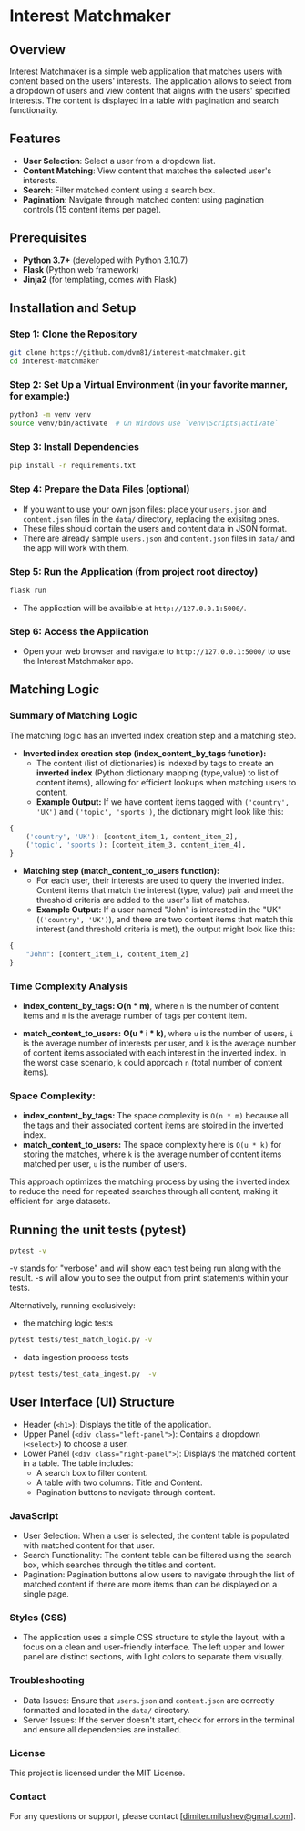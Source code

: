 # Interest Matchmaker

## Overview

Interest Matchmaker is a simple web application that matches users with content based on the users' interests. The application allows to select from a dropdown of users and view content that aligns with the users' specified interests. The content is displayed in a table with pagination and search functionality.

## Features
- **User Selection**: Select a user from a dropdown list.
- **Content Matching**: View content that matches the selected user's interests.
- **Search**: Filter matched content using a search box.
- **Pagination**: Navigate through matched content using pagination controls (15 content items per page).

## Prerequisites

- **Python 3.7+** (developed with Python 3.10.7)
- **Flask** (Python web framework)
- **Jinja2** (for templating, comes with Flask)

## Installation and Setup

### Step 1: Clone the Repository
```bash
git clone https://github.com/dvm81/interest-matchmaker.git
cd interest-matchmaker
```

### Step 2: Set Up a Virtual Environment (in your favorite manner, for example:)
```bash
python3 -m venv venv
source venv/bin/activate  # On Windows use `venv\Scripts\activate`
```
### Step 3: Install Dependencies
```bash
pip install -r requirements.txt
```
### Step 4: Prepare the Data Files (optional)
- If you want to use your own json files: place your `users.json` and `content.json` files in the `data/` directory, replacing the exisitng ones.
- These files should contain the users and content data in JSON format.
- There are already sample `users.json` and `content.json` files  in `data/` and the app will work with them. 

### Step 5: Run the Application (from project root directoy)
```bash
flask run
```
- The application will be available at `http://127.0.0.1:5000/`.

### Step 6: Access the Application
- Open your web browser and navigate to `http://127.0.0.1:5000/` to use the Interest Matchmaker app.

## Matching Logic

### Summary of Matching Logic
The matching logic has an inverted index creation step and a matching step. 
- **Inverted index creation step (index_content_by_tags function):**
  - The content (list of dictionaries) is indexed by tags to create an **inverted index** (Python dictionary mapping (type,value) to list of content items), allowing for efficient lookups when matching users to content.
  - **Example Output:** If we have content items tagged with `('country', 'UK')` and `('topic', 'sports')`, the dictionary might look like this:

```python
{
    ('country', 'UK'): [content_item_1, content_item_2],
    ('topic', 'sports'): [content_item_3, content_item_4],
}
```

- **Matching step (match_content_to_users function):**
  - For each user, their interests are used to query the inverted index. Content items that match the interest (type, value) pair and meet the threshold criteria are added to the user's list of matches.
  - **Example Output:** If a user named "John" is interested in the "UK" (`('country', 'UK')`), and there are two content items that match this interest (and threshold criteria is met), the output might look like this:

```python
{
    "John": [content_item_1, content_item_2]
}
```

### Time Complexity Analysis

- **index_content_by_tags:** **O(n * m)**, where `n` is the number of content items and `m` is the average number of tags per content item. 

- **match_content_to_users:** **O(u * i * k)**, where `u` is the number of users, `i` is the average number of interests per user, and `k` is the average number of content items associated with each interest in the inverted index. In the worst case scenario, `k` could approach `n` (total number of content items). 

### Space Complexity:
- **index_content_by_tags:** The space complexity is `O(n * m)` because all the tags and their associated content items are stoired in the inverted index.
- **match_content_to_users:** The space complexity here is `O(u * k)` for storing the matches, where `k` is the average number of content items matched per user, `u` is the number of users.

This approach optimizes the matching process by using the inverted index to reduce the need for repeated searches through all content, making it efficient for large datasets.

## Running the unit tests (pytest)
```bash
pytest -v
```
-v stands for "verbose" and will show each test being run along with the result.
-s will allow you to see the output from print statements within your tests.

Alternatively, running exclusively:
- the matching logic tests 
```bash
pytest tests/test_match_logic.py -v 
```
- data ingestion process tests 
```bash
pytest tests/test_data_ingest.py  -v 
```

## User Interface (UI) Structure
- Header (`<h1>`): Displays the title of the application.
- Upper Panel (`<div class="left-panel">`): Contains a dropdown (`<select>`) to choose a user.
- Lower Panel (`<div class="right-panel">`): Displays the matched content in a table. The table includes:
    - A search box to filter content.
    - A table with two columns: Title and Content.
    - Pagination buttons to navigate through content.

### JavaScript
- User Selection: When a user is selected, the content table is populated with matched content for that user.
- Search Functionality: The content table can be filtered using the search box, which searches through the titles and content.
- Pagination: Pagination buttons allow users to navigate through the list of matched content if there are more items than can be displayed on a single page.


### Styles (CSS)
- The application uses a simple CSS structure to style the layout, with a focus on a clean and user-friendly interface. The left upper and lower panel are distinct sections, with light colors to separate them visually.

### Troubleshooting
- Data Issues: Ensure that `users.json` and `content.json` are correctly formatted and located in the `data/` directory.
- Server Issues: If the server doesn't start, check for errors in the terminal and ensure all dependencies are installed.

### License
This project is licensed under the MIT License. 

### Contact
For any questions or support, please contact [dimiter.milushev@gmail.com].